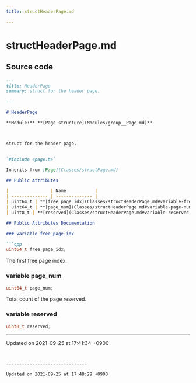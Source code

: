 ```yaml
---
title: structHeaderPage.md

---
```


# structHeaderPage.md






## Source code

```markdown
---
title: HeaderPage
summary: struct for the header page. 

---

# HeaderPage

**Module:** **[Page structure](Modules/group__Page.md)**



struct for the header page. 


`#include <page.h>`

Inherits from [Page](Classes/structPage.md)

## Public Attributes

|                | Name           |
| -------------- | -------------- |
| uint64_t | **[free_page_idx](Classes/structHeaderPage.md#variable-free-page-idx)** <br>The first free page index.  |
| uint64_t | **[page_num](Classes/structHeaderPage.md#variable-page-num)** <br>Total count of the page reserved.  |
| uint8_t | **[reserved](Classes/structHeaderPage.md#variable-reserved)**  |

## Public Attributes Documentation

### variable free_page_idx

```cpp
uint64_t free_page_idx;
```

The first free page index. 

### variable page_num

```cpp
uint64_t page_num;
```

Total count of the page reserved. 

### variable reserved

```cpp
uint8_t reserved;
```


-------------------------------

Updated on 2021-09-25 at 17:41:34 +0900
```


-------------------------------

Updated on 2021-09-25 at 17:48:29 +0900
